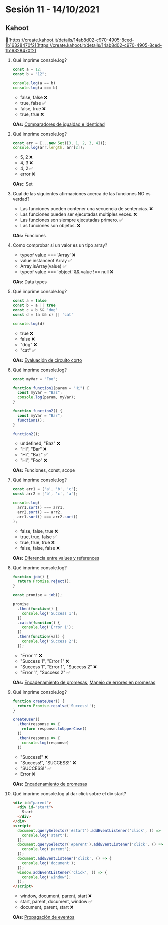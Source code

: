 # Sesión 11 - 14/10/2021

## Kahoot

🔗[https://create.kahoot.it/details/14ab8d02-c970-4905-8ced-1b16328470f2](https://create.kahoot.it/details/14ab8d02-c970-4905-8ced-1b16328470f2)

1. Qué imprime console.log?

    ```js
    const a = 12;
    const b = "12";

    console.log(a == b)
    console.log(a === b)
    ```

   - false, false ❌
   - true, false ✅
   - false, true ❌
   - true, true ❌

    __OAs:__ [Comparadores de igualdad e identidad](https://developer.mozilla.org/es/docs/Web/JavaScript/Equality_comparisons_and_sameness)

2. Qué imprime console.log?

    ```js
    const arr = [...new Set([3, 1, 2, 3, 4])];
    console.log(arr.length, arr[2]);
    ```

   - 5, 2 ❌
   - 4, 3 ❌
   - 4, 2 ✅
   - error ❌

    __OAs:__: Set

3. Cual de las siguientes afirmaciones acerca de las funciones NO es verdad?

   - Las funciones pueden contener una secuencia de sentencias. ❌
   - Las funciones pueden ser ejecutadas multiples veces. ❌
   - Las funciones son siempre ejecutadas primero. ✅
   - Las funciones son objetos. ❌

    __OAs:__ Funciones

4. Como comprobar si un valor es un tipo array?

   - typeof value === 'Array' ❌
   - value instanceof Array ✅
   - Array.isArray(value) ✅
   - typeof value === 'object' && value !== null ❌

    __OAs:__ Data types

5. Qué imprime console.log?

    ```js
    const a = false
    const b = a || true
    const c = b && 'dog'
    const d = (a && c) || 'cat'

    console.log(d)
    ```

   - true ❌
   - false ❌
   - "dog" ❌
   - "cat" ✅

    __OAs:__ [Evaluación de circuito corto](https://codeburst.io/javascript-what-is-short-circuit-evaluation-ff22b2f5608c)

6. Qué imprime console.log?

    ```js
    const myVar = "Foo";

    function function1(param = "Hi") {
      const myVar = "Baz";
      console.log(param, myVar);
    }

    function function2() {
      const myVar = "Bar";
      function1();
    }

    function2();
    ```

   - undefined, "Baz" ❌
   - "Hi", "Bar" ❌
   - "Hi", "Baz" ✅
   - "Hi", "Foo" ❌

    __OAs:__ Funciones, const, scope

7. Qué imprime console.log?

    ```js
    const arr1 = ['a', 'b', 'c'];
    const arr2 = ['b', 'c', 'a'];

    console.log(
      arr1.sort() === arr1,
      arr2.sort() == arr2,
      arr1.sort() === arr2.sort()
    );
    ```

   - false, false, true ❌
   - true, true, false ✅
   - true, true, true ❌
   - false, false, false ❌

    __OAs:__ [Diferencia entre values y references](https://dmitripavlutin.com/value-vs-reference-javascript/)

8. Qué imprime console.log?

    ```js
    function job() {
      return Promise.reject();
    }

    const promise = job();

    promise
      .then(function() {
        console.log('Success 1');
      })
      .catch(function() {
        console.log('Error 1');
      })
      .then(function(val) {
        console.log('Success 2');
      });
    ```

   - "Error 1" ❌
   - "Success 1", "Error 1" ❌
   - "Success 1", "Error 1", "Success 2" ❌
   - "Error 1", "Success 2" ✅

    __OAs:__ [Encadenamiento de promesas](https://javascript.info/promise-chaining),
    [Manejo de errores en promesas](https://javascript.info/promise-error-handling)

9. Qué imprime console.log?

    ```js
    function createUser() {
      return Promise.resolve('Success!');
    }

    createUser()
      .then(response => {
        return response.toUpperCase()
      })
      .then(response => {
        console.log(response)
      })
    ```

   - "Success!" ❌
   - "Success!", "SUCCESS!" ❌
   - "SUCCESS!" ✅
   - Error ❌

    __OAs:__ [Encadenamiento de promesas](https://javascript.info/promise-chaining)

10. Qué imprime console.log al dar click sobre el div start?

    ```html
    <div id="parent">
      <div id="start">
        Start
      </div>
    </div>
    <script>
      document.querySelector('#start').addEventListener('click', () => {
        console.log('start');
      });
      document.querySelector('#parent').addEventListener('click', () => {
        console.log('parent');
      });
      document.addEventListener('click', () => {
        console.log('document');
      });
      window.addEventListener('click', () => {
        console.log('window');
      });
    </script>
    ```

    - window, document, parent, start ❌
    - start, parent, document, window ✅
    - document, parent, start ❌

    __OAs__: [Propagación de eventos](https://www.freecodecamp.org/news/a-simplified-explanation-of-event-propagation-in-javascript-f9de7961a06e/)
